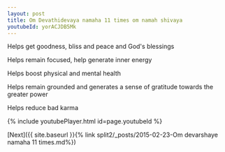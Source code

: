 ```yaml
---
layout: post
title: Om Devathidevaya namaha 11 times om namah shivaya
youtubeId: yorACJDB5Mk
---
```

 
 
Helps get goodness, bliss and peace and God's blessings
 
Helps remain focused, help generate inner energy 
 
Helps boost physical and mental health 
 
Helps remain grounded and generates a sense of gratitude towards the greater power 
 
Helps reduce bad karma
 
 
 
 


{% include youtubePlayer.html id=page.youtubeId %}
 
[Next]({{ site.baseurl }}{% link  split2/_posts/2015-02-23-Om devarshaye namaha 11 times.md%})
 
